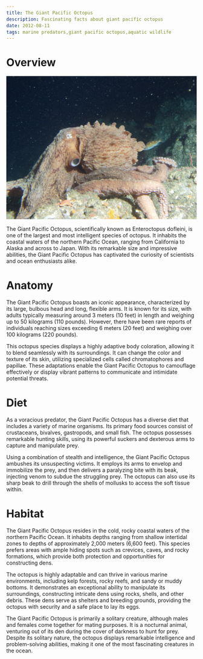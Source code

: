 ```yaml
---
title: The Giant Pacific Octopus
description: Fascinating facts about giant pacific octopus
date: 2012-08-11
tags: marine predators,giant pacific octopus,aquatic wildlife
---
```

# Overview

<img src="../assets/giant_pacific_octopus.jpg">

The Giant Pacific Octopus, scientifically known as Enteroctopus dofleini, is one of the largest and most intelligent species of octopus. It inhabits the coastal waters of the northern Pacific Ocean, ranging from California to Alaska and across to Japan. With its remarkable size and impressive abilities, the Giant Pacific Octopus has captivated the curiosity of scientists and ocean enthusiasts alike.

# Anatomy

The Giant Pacific Octopus boasts an iconic appearance, characterized by its large, bulbous head and long, flexible arms. It is known for its size, with adults typically measuring around 3 meters (10 feet) in length and weighing up to 50 kilograms (110 pounds). However, there have been rare reports of individuals reaching sizes exceeding 6 meters (20 feet) and weighing over 100 kilograms (220 pounds).

This octopus species displays a highly adaptive body coloration, allowing it to blend seamlessly with its surroundings. It can change the color and texture of its skin, utilizing specialized cells called chromatophores and papillae. These adaptations enable the Giant Pacific Octopus to camouflage effectively or display vibrant patterns to communicate and intimidate potential threats.

# Diet

As a voracious predator, the Giant Pacific Octopus has a diverse diet that includes a variety of marine organisms. Its primary food sources consist of crustaceans, bivalves, gastropods, and small fish. The octopus possesses remarkable hunting skills, using its powerful suckers and dexterous arms to capture and manipulate prey.

Using a combination of stealth and intelligence, the Giant Pacific Octopus ambushes its unsuspecting victims. It employs its arms to envelop and immobilize the prey, and then delivers a paralyzing bite with its beak, injecting venom to subdue the struggling prey. The octopus can also use its sharp beak to drill through the shells of mollusks to access the soft tissue within.

# Habitat

The Giant Pacific Octopus resides in the cold, rocky coastal waters of the northern Pacific Ocean. It inhabits depths ranging from shallow intertidal zones to depths of approximately 2,000 meters (6,600 feet). This species prefers areas with ample hiding spots such as crevices, caves, and rocky formations, which provide both protection and opportunities for constructing dens.

The octopus is highly adaptable and can thrive in various marine environments, including kelp forests, rocky reefs, and sandy or muddy bottoms. It demonstrates an exceptional ability to manipulate its surroundings, constructing intricate dens using rocks, shells, and other debris. These dens serve as shelters and breeding grounds, providing the octopus with security and a safe place to lay its eggs.

The Giant Pacific Octopus is primarily a solitary creature, although males and females come together for mating purposes. It is a nocturnal animal, venturing out of its den during the cover of darkness to hunt for prey. Despite its solitary nature, the octopus displays remarkable intelligence and problem-solving abilities, making it one of the most fascinating creatures in the ocean.